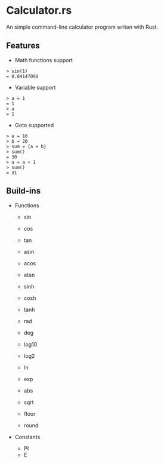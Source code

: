 # Calculator.rs

An simple command-line calculator program writen with Rust.

## Features

- Math functions support

```text
> sin(1) 
= 0.84147098
```

- Variable support

```text
> a = 1
= 1
> a
= 1
```

- Goto supported

```text
> a = 10
> b = 20
> sum = {a + b}
> sum()
= 30
> a = a + 1
> sum()
= 31
```

## Build-ins

- Functions
  - sin
  - cos
  - tan
  - asin
  - acos
  - atan
  - sinh
  - cosh
  - tanh

  - rad
  - deg

  - log10
  - log2
  - ln
  - exp

  - abs
  - sqrt
  - floor
  - round

- Constants
  - PI
  - E